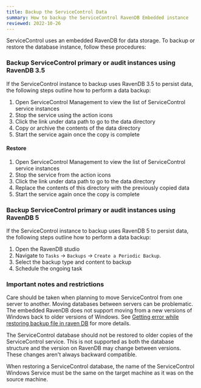 ```yaml
---
title: Backup the ServiceControl Data
summary: How to backup the ServiceControl RavenDB Embedded instance
reviewed: 2022-10-26
---
```

ServiceControl uses an embedded RavenDB for data storage. To backup or restore the database instance, follow these procedures:

### Backup ServiceControl primary or audit instances using RavenDB 3.5

If the ServiceControl instance to backup uses RavenDB 3.5 to persist data, the following steps outline how to perform a data backup:

 1. Open ServiceControl Management to view the list of ServiceControl service instances
 1. Stop the service using the action icons
 1. Click the link under data path to go to the data directory
 1. Copy or archive the contents of the data directory
 1. Start the service again once the copy is complete

#### Restore

 1. Open ServiceControl Management to view the list of ServiceControl service instances
 1. Stop the service from the action icons
 1. Click the link under data path to go to the data directory
 1. Replace the contents of this directory with the previously copied data
 1. Start the service again once the copy is complete

### Backup ServiceControl primary or audit instances using RavenDB 5

If the ServiceControl instance to backup uses RavenDB 5 to persist data, the following steps outline how to perform a data backup:

 1. Open the RavenDB studio
 1. Navigate to `Tasks` -> `Backups` -> `Create a Periodic Backup`.
 1. Select the backup type and content to backup
 1. Schedule the ongoing task

### Important notes and restrictions

Care should be taken when planning to move ServiceControl from one server to another. Moving databases between servers can be problematic. The embedded RavenDB does not support moving from a new versions of Windows back to older versions of Windows. See [Getting error while restoring backup file in raven DB](https://stackoverflow.com/questions/25625910/getting-error-while-restoring-backup-file-in-raven-db) for more details.

The ServiceControl database should not be restored to older copies of the ServiceControl service. This is not supported as both the database structure and the version on RavenDB may change between versions. These changes aren't always backward compatible.

When restoring a ServiceControl database, the name of the ServiceControl Windows Service must be the same on the target machine as it was on the source machine.
